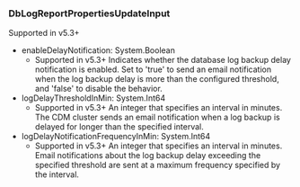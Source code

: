 ### DbLogReportPropertiesUpdateInput
Supported in v5.3+

- enableDelayNotification: System.Boolean
  - Supported in v5.3+
      Indicates whether the database log backup delay notification is enabled. Set to 'true' to send an email notification when the log backup delay is more than the configured threshold, and 'false' to disable the behavior.
- logDelayThresholdInMin: System.Int64
  - Supported in v5.3+
      An integer that specifies an interval in minutes. The CDM cluster sends an email notification when a log backup is delayed for longer than the specified interval.
- logDelayNotificationFrequencyInMin: System.Int64
  - Supported in v5.3+
      An integer that specifies an interval in minutes. Email notifications about the log backup delay exceeding the specified threshold are sent at a maximum frequency specified by the interval.
